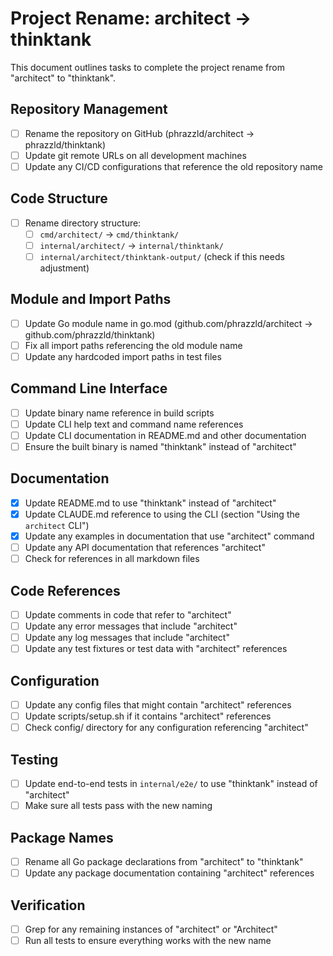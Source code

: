 # Project Rename: architect → thinktank

This document outlines tasks to complete the project rename from "architect" to "thinktank".

## Repository Management

- [ ] Rename the repository on GitHub (phrazzld/architect → phrazzld/thinktank)
- [ ] Update git remote URLs on all development machines
- [ ] Update any CI/CD configurations that reference the old repository name

## Code Structure

- [ ] Rename directory structure:
  - [ ] `cmd/architect/` → `cmd/thinktank/`
  - [ ] `internal/architect/` → `internal/thinktank/`
  - [ ] `internal/architect/thinktank-output/` (check if this needs adjustment)

## Module and Import Paths

- [ ] Update Go module name in go.mod (github.com/phrazzld/architect → github.com/phrazzld/thinktank)
- [ ] Fix all import paths referencing the old module name
- [ ] Update any hardcoded import paths in test files

## Command Line Interface

- [ ] Update binary name reference in build scripts
- [ ] Update CLI help text and command name references
- [ ] Update CLI documentation in README.md and other documentation
- [ ] Ensure the built binary is named "thinktank" instead of "architect"

## Documentation

- [x] Update README.md to use "thinktank" instead of "architect"
- [x] Update CLAUDE.md reference to using the CLI (section "Using the `architect` CLI")
- [x] Update any examples in documentation that use "architect" command
- [ ] Update any API documentation that references "architect"
- [ ] Check for references in all markdown files
## Code References

- [ ] Update comments in code that refer to "architect"
- [ ] Update any error messages that include "architect"
- [ ] Update any log messages that include "architect"
- [ ] Update any test fixtures or test data with "architect" references

## Configuration

- [ ] Update any config files that might contain "architect" references
- [ ] Update scripts/setup.sh if it contains "architect" references
- [ ] Check config/ directory for any configuration referencing "architect"

## Testing

- [ ] Update end-to-end tests in `internal/e2e/` to use "thinktank" instead of "architect"
- [ ] Make sure all tests pass with the new naming

## Package Names

- [ ] Rename all Go package declarations from "architect" to "thinktank"
- [ ] Update any package documentation containing "architect" references

## Verification

- [ ] Grep for any remaining instances of "architect" or "Architect"
- [ ] Run all tests to ensure everything works with the new name
